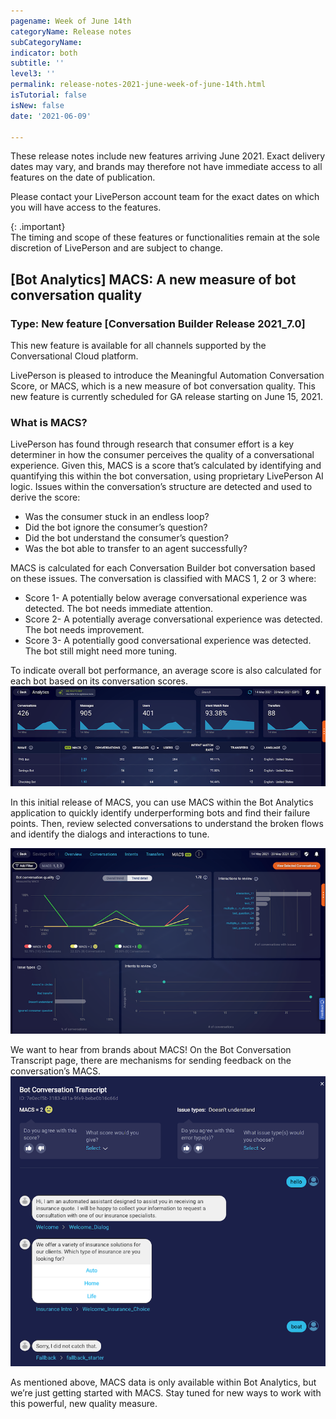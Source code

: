 ```yaml
---
pagename: Week of June 14th
categoryName: Release notes
subCategoryName: 
indicator: both
subtitle: ''
level3: ''
permalink: release-notes-2021-june-week-of-june-14th.html
isTutorial: false
isNew: false
date: '2021-06-09'

---
```


These release notes include new features arriving June 2021. Exact delivery dates may vary, and brands may therefore not have immediate access to all features on the date of publication.

Please contact your LivePerson account team for the exact dates on which you will have access to the features.

{: .important}  
The timing and scope of these features or functionalities remain at the sole discretion of LivePerson and are subject to change.

## [Bot Analytics] MACS: A new measure of bot conversation quality
### Type: New feature [Conversation Builder Release 2021_7.0]

This new feature is available for all channels supported by the Conversational Cloud platform.

LivePerson is pleased to introduce the Meaningful Automation Conversation Score, or MACS, which is a new measure of bot conversation quality. This new feature is currently scheduled for GA release starting on June 15, 2021.

### What is MACS?
LivePerson has found through research that consumer effort is a key determiner in how the consumer perceives the quality of a conversational experience. Given this, MACS is a score that’s calculated by identifying and quantifying this within the bot conversation, using proprietary LivePerson AI logic. Issues within the conversation’s structure are detected and used to derive the score:

* Was the consumer stuck in an endless loop?
* Did the bot ignore the consumer’s question?
* Did the bot understand the consumer’s question?
* Was the bot able to transfer to an agent successfully?

MACS is calculated for each Conversation Builder bot conversation based on these issues. The conversation is classified with MACS 1, 2 or 3 where:
* Score 1- A potentially below average conversational experience was detected. The bot needs immediate attention.
* Score 2- A potentially average conversational experience was detected. The bot needs improvement.              
* Score 3- A potentially good conversational experience was detected. The bot still might need more tuning.      

To indicate overall bot performance, an average score is also calculated for each bot based on its conversation scores.
![](img/1-MACS.png)

In this initial release of MACS, you can use MACS within the Bot Analytics application to quickly identify underperforming bots and find their failure points. Then, review selected conversations to understand the broken flows and identify the dialogs and interactions to tune.

![](img/2-MACS.png)

We want to hear from brands about MACS! On the Bot Conversation Transcript page, there are mechanisms for sending feedback on the conversation’s MACS.
![](img/3-MACS.png)

As mentioned above, MACS data is only available within Bot Analytics, but we’re just getting started with MACS. Stay tuned for new ways to work with this powerful, new quality measure.
